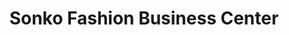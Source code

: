 ---
title: "Sonko Fashion Business Center"
url: /ganta/sonko-fashion-business-center/
shop: clothes
---